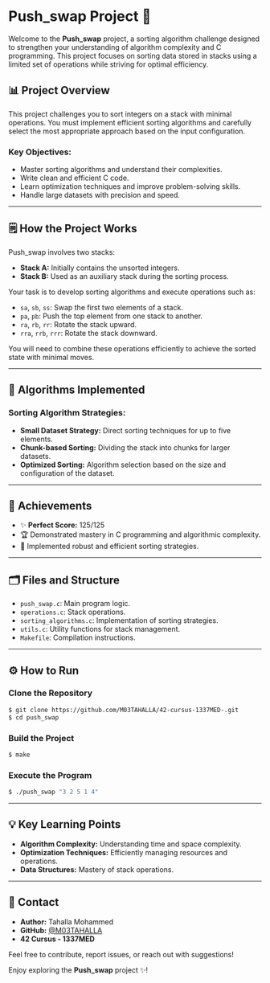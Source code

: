 
# Push_swap Project 🌟

Welcome to the **Push_swap** project, a sorting algorithm challenge designed to strengthen your understanding of algorithm complexity and C programming. This project focuses on sorting data stored in stacks using a limited set of operations while striving for optimal efficiency.

## 📊 Project Overview
This project challenges you to sort integers on a stack with minimal operations. You must implement efficient sorting algorithms and carefully select the most appropriate approach based on the input configuration.

### Key Objectives:
- Master sorting algorithms and understand their complexities.
- Write clean and efficient C code.
- Learn optimization techniques and improve problem-solving skills.
- Handle large datasets with precision and speed.

---

## 🗒️ How the Project Works
Push_swap involves two stacks:
- **Stack A:** Initially contains the unsorted integers.
- **Stack B:** Used as an auxiliary stack during the sorting process.

Your task is to develop sorting algorithms and execute operations such as:
- `sa`, `sb`, `ss`: Swap the first two elements of a stack.
- `pa`, `pb`: Push the top element from one stack to another.
- `ra`, `rb`, `rr`: Rotate the stack upward.
- `rra`, `rrb`, `rrr`: Rotate the stack downward.

You will need to combine these operations efficiently to achieve the sorted state with minimal moves.

---

## 🔧 Algorithms Implemented
### Sorting Algorithm Strategies:
- **Small Dataset Strategy:** Direct sorting techniques for up to five elements.
- **Chunk-based Sorting:** Dividing the stack into chunks for larger datasets.
- **Optimized Sorting:** Algorithm selection based on the size and configuration of the dataset.

---

## 💎 Achievements
- ✨ **Perfect Score:** 125/125
- 🏆 Demonstrated mastery in C programming and algorithmic complexity.
- 🔗 Implemented robust and efficient sorting strategies.

---

## 🗂️ Files and Structure
- `push_swap.c`: Main program logic.
- `operations.c`: Stack operations.
- `sorting_algorithms.c`: Implementation of sorting strategies.
- `utils.c`: Utility functions for stack management.
- `Makefile`: Compilation instructions.

---

## ⚙️ How to Run
### Clone the Repository
```bash
$ git clone https://github.com/M03TAHALLA/42-cursus-1337MED-.git
$ cd push_swap
```
### Build the Project
```bash
$ make
```
### Execute the Program
```bash
$ ./push_swap "3 2 5 1 4"
```

---


## 💡 Key Learning Points
- **Algorithm Complexity:** Understanding time and space complexity.
- **Optimization Techniques:** Efficiently managing resources and operations.
- **Data Structures:** Mastery of stack operations.

---

## 📢 Contact
- **Author:** Tahalla Mohammed
- **GitHub:** [@M03TAHALLA](https://github.com/M03TAHALLA)
- **42 Cursus - 1337MED**

Feel free to contribute, report issues, or reach out with suggestions! 

Enjoy exploring the **Push_swap** project ✨!
